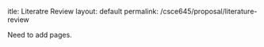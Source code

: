 itle: Literatre Review
layout: default
permalink: /csce645/proposal/literature-review

Need to add pages.
